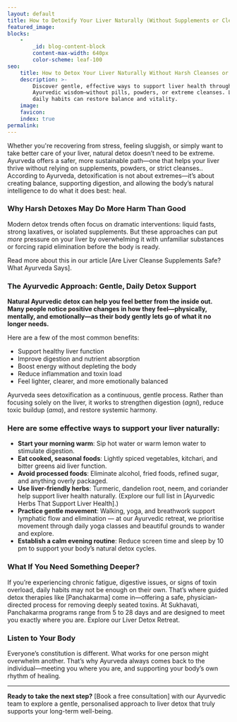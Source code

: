```yaml
---
layout: default
title: How to Detoxify Your Liver Naturally (Without Supplements or Cleanses)
featured_image:
blocks:
    -
        _id: blog-content-block
        content-max-width: 640px
        color-scheme: leaf-100
seo:
    title: How to Detox Your Liver Naturally Without Harsh Cleanses or Supplements
    description: >-
        Discover gentle, effective ways to support liver health through
        Ayurvedic wisdom—without pills, powders, or extreme cleanses. Learn how
        daily habits can restore balance and vitality.
    image:
    favicon:
    index: true
permalink:
---
```

Whether you're recovering from stress, feeling sluggish, or simply want to take better care of your liver, natural detox doesn’t need to be extreme. Ayurveda offers a safer, more sustainable path—one that helps your liver thrive without relying on supplements, powders, or strict cleanses.. According to Ayurveda, detoxification is not about extremes—it’s about creating balance, supporting digestion, and allowing the body’s natural intelligence to do what it does best: heal.

### Why Harsh Detoxes May Do More Harm Than Good

Modern detox trends often focus on dramatic interventions: liquid fasts, strong laxatives, or isolated supplements. But these approaches can put *more* pressure on your liver by overwhelming it with unfamiliar substances or forcing rapid elimination before the body is ready.

Read more about this in our article \[Are Liver Cleanse Supplements Safe? What Ayurveda Says\].

### The Ayurvedic Approach: Gentle, Daily Detox Support

**Natural Ayurvedic detox can help you feel better from the inside out. Many people notice positive changes in how they feel—physically, mentally, and emotionally—as their body gently lets go of what it no longer needs.**

Here are a few of the most common benefits:

* Support healthy liver function
* Improve digestion and nutrient absorption
* Boost energy without depleting the body
* Reduce inflammation and toxin load
* Feel lighter, clearer, and more emotionally balanced

Ayurveda sees detoxification as a continuous, gentle process. Rather than focusing solely on the liver, it works to strengthen digestion (*agni*), reduce toxic buildup (*ama*), and restore systemic harmony.

### Here are some effective ways to support your liver naturally:

* **Start your morning warm**: Sip hot water or warm lemon water to stimulate digestion.
* **Eat cooked, seasonal foods**: Lightly spiced vegetables, kitchari, and bitter greens aid liver function.
* **Avoid processed foods**: Eliminate alcohol, fried foods, refined sugar, and anything overly packaged.
* **Use liver-friendly herbs**: Turmeric, dandelion root, neem, and coriander help support liver health naturally. (Explore our full list in \[Ayurvedic Herbs That Support Liver Health\].)
* **Practice gentle movement**: Walking, yoga, and breathwork support lymphatic flow and elimination — at our Ayurvedic retreat, we prioritise movement through daily yoga classes and beautiful grounds to wander and explore.
* **Establish a calm evening routine**: Reduce screen time and sleep by 10 pm to support your body’s natural detox cycles.

### What If You Need Something Deeper?

If you’re experiencing chronic fatigue, digestive issues, or signs of toxin overload, daily habits may not be enough on their own. That’s where guided detox therapies like \[Panchakarma\] come in—offering a safe, physician-directed process for removing deeply seated toxins. At Sukhavati, Panchakarma programs range from 5 to 28 days and are designed to meet you exactly where you are. Explore our Liver Detox Retreat.

### Listen to Your Body

Everyone’s constitution is different. What works for one person might overwhelm another. That’s why Ayurveda always comes back to the individual—meeting you where you are, and supporting your body’s own rhythm of healing.

---

**Ready to take the next step?** \[Book a free consultation\] with our Ayurvedic team to explore a gentle, personalised approach to liver detox that truly supports your long-term well-being.
